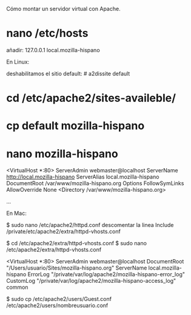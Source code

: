 Cómo montar un servidor virtual con Apache.

# nano /etc/hosts

añadir: 127.0.0.1 local.mozilla-hispano



En Linux:

deshabilitamos el sitio default: # a2dissite default
# cd /etc/apache2/sites-availeble/
# cp default mozilla-hispano
# nano mozilla-hispano

<VirtualHost *:80>
        ServerAdmin webmaster@localhost
        ServerName http://local.mozilla-hispano
        ServerAlias local.mozilla-hispano
        DocumentRoot /var/www/mozilla-hispano.org
        <Directory />
                Options FollowSymLinks
                AllowOverride None
        </Directory>
        <Directory /var/www/mozilla-hispano.org>

...

</VirtualHost>



En Mac:

$ sudo nano /etc/apache2/httpd.conf
descomentar la linea Include /private/etc/apache2/extra/httpd-vhosts.conf

$ cd /etc/apache2/extra/httpd-vhosts.conf
$ sudo nano /etc/apache2/extra/httpd-vhosts.conf

<VirtualHost *:80>
    ServerAdmin webmaster@localhost
    DocumentRoot "/Users/usuario/Sites/mozilla-hispano.org"
    ServerName local.mozilla-hispano
    ErrorLog "/private/var/log/apache2/mozilla-hispano-error_log"
    CustomLog "/private/var/log/apache2/mozilla-hispano-access_log" common
</VirtualHost>

$ sudo cp /etc/apache2/users/Guest.conf /etc/apache2/users/nombreusuario.conf



